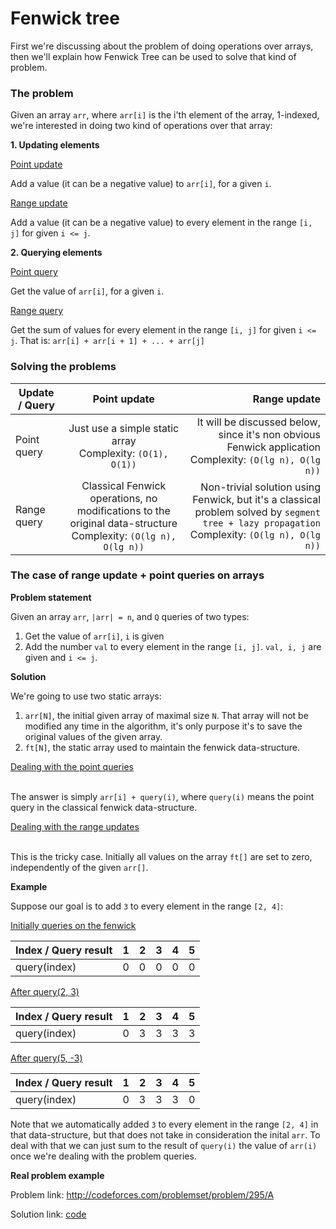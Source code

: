 # Fenwick tree

First we're discussing about the problem of doing operations over arrays, then we'll explain how Fenwick Tree can be used to solve that kind of problem.

### The problem

Given an array `arr`, where `arr[i]` is the i'th element of the array, 1-indexed, we're interested in doing two kind of operations over that array:

**1. Updating elements**

<u>Point update</u><br>

Add a value (it can be a negative value) to `arr[i]`, for a given `i`.

<u>Range update</u><br>

Add a value (it can be a negative value) to every element in the range `[i, j]` for given `i <= j`.

**2. Querying elements**

<u>Point query</u><br>

Get the value of `arr[i]`, for a given `i`.

<u>Range query</u><br>

Get the sum of values for every element in the range `[i, j]` for given `i <= j`. That is: `arr[i] + arr[i + 1] + ... + arr[j]`

### Solving the problems

| Update / Query        | Point update | Range update  |
| ------------- |:-------------:| -----:|
| Point query| Just use a simple static array<br>Complexity: `(O(1), O(1))`| It will be discussed below, since it's non obvious Fenwick application <br>Complexity: `(O(lg n), O(lg n))`|
| Range query | Classical Fenwick operations, no modifications to the original data-structure<br>Complexity: `(O(lg n), O(lg n))` | Non-trivial solution using Fenwick, but it's a classical problem solved by `segment tree + lazy propagation` <br>Complexity: `(O(lg n), O(lg n))`|


### The case of range update + point queries on arrays

**Problem statement**

Given an array `arr`, `|arr| = n`, and `Q` queries of two types:
1. Get the value of `arr[i]`, `i` is given
2. Add the number `val` to every element in the range `[i, j]`. `val, i, j` are given and `i <= j`.

**Solution**

We're going to use two static arrays:

1. `arr[N]`, the initial given array of maximal size `N`. That array will not be modified any time in the algorithm, it's only purpose it's to save the original values of the given array.
2. `ft[N]`, the static array used to maintain the fenwick data-structure.

<u> Dealing with the point queries </u><br><br>

The answer is simply `arr[i] + query(i)`, where `query(i)` means the point query in the classical fenwick data-structure.

<u> Dealing with the range updates </u><br><br>

This is the tricky case. Initially all values on the array `ft[]` are set to zero, independently of the given `arr[]`.


**Example**

Suppose our goal is to add `3` to every element in the range `[2, 4]`:

<u>Initially queries on the fenwick</u><br>

| Index / Query result | 1 | 2 | 3 | 4 | 5 |
| -- |:--:| --:| --:| --:| --:|
| query(index)| 0 | 0 | 0 | 0 | 0 |

<u>After query(2, 3) </u><br>

| Index / Query result | 1 | 2 | 3 | 4 | 5 |
| -- |:--:| --:| --:| --:| --:|
| query(index)| 0 | 3 | 3 | 3 | 3 |

<u>After query(5, -3) </u><br>

| Index / Query result | 1 | 2 | 3 | 4 | 5 |
| -- |:--:| --:| --:| --:| --:|
| query(index)| 0 | 3 | 3 | 3 | 0 |

Note that we automatically added `3` to every element in the range `[2, 4]` in that data-structure, but that does not take in consideration the inital `arr`. To deal with that we can just sum to the result of `query(i)` the value of `arr(i)` once we're dealing with the problem queries.


**Real problem example**

Problem link: http://codeforces.com/problemset/problem/295/A

Solution link: [code](range-update_pointquery_codeforces-example.cpp)
